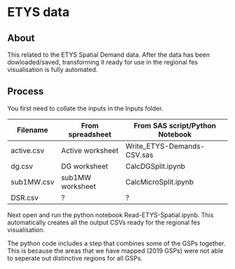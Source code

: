 # ETYS data

## About
This related to the ETYS Spatial Demand data. After the data has been dowloaded/saved, transforming it ready for use in the regional fes visualisation is fully automated.

## Process
You first need to collate the inputs in the Inputs folder.

| Filename   | From spreadsheet | From SAS script/Python Notebook            |
| ---------- | ---------------- | -------------------------- |
| active.csv | Active worksheet | Write_ETYS-Demands-CSV.sas |
| dg.csv     | DG worksheet     | CalcDGSplit.ipynb          |
| sub1MW.csv | sub1MW worksheet | CalcMicroSplit.ipynb       |
| DSR.csv    | ?                | ?                          |

Next open and run the python notebook Read-ETYS-Spatial.ipynb. This automatically creates all the output CSVs ready for the regional fes visualisation.

The python code includes a step that combines some of the GSPs together. This is because the areas that we have mapped (2019 GSPs) were not able to seperate out distinctive regions for all GSPs.
